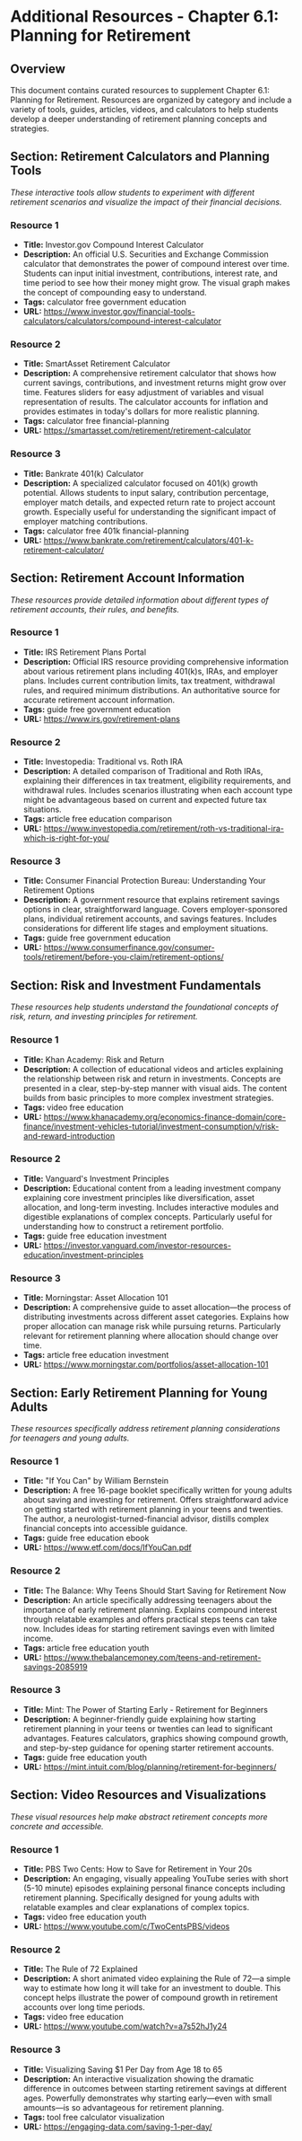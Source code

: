# Additional Resources - Chapter 6.1: Planning for Retirement

## Overview
This document contains curated resources to supplement Chapter 6.1: Planning for Retirement. Resources are organized by category and include a variety of tools, guides, articles, videos, and calculators to help students develop a deeper understanding of retirement planning concepts and strategies.

## Section: Retirement Calculators and Planning Tools

*These interactive tools allow students to experiment with different retirement scenarios and visualize the impact of their financial decisions.*

### Resource 1
- **Title:** Investor.gov Compound Interest Calculator
- **Description:** An official U.S. Securities and Exchange Commission calculator that demonstrates the power of compound interest over time. Students can input initial investment, contributions, interest rate, and time period to see how their money might grow. The visual graph makes the concept of compounding easy to understand.
- **Tags:** calculator free government education
- **URL:** https://www.investor.gov/financial-tools-calculators/calculators/compound-interest-calculator

### Resource 2
- **Title:** SmartAsset Retirement Calculator
- **Description:** A comprehensive retirement calculator that shows how current savings, contributions, and investment returns might grow over time. Features sliders for easy adjustment of variables and visual representation of results. The calculator accounts for inflation and provides estimates in today's dollars for more realistic planning.
- **Tags:** calculator free financial-planning
- **URL:** https://smartasset.com/retirement/retirement-calculator

### Resource 3
- **Title:** Bankrate 401(k) Calculator
- **Description:** A specialized calculator focused on 401(k) growth potential. Allows students to input salary, contribution percentage, employer match details, and expected return rate to project account growth. Especially useful for understanding the significant impact of employer matching contributions.
- **Tags:** calculator free 401k financial-planning
- **URL:** https://www.bankrate.com/retirement/calculators/401-k-retirement-calculator/

## Section: Retirement Account Information

*These resources provide detailed information about different types of retirement accounts, their rules, and benefits.*

### Resource 1
- **Title:** IRS Retirement Plans Portal
- **Description:** Official IRS resource providing comprehensive information about various retirement plans including 401(k)s, IRAs, and employer plans. Includes current contribution limits, tax treatment, withdrawal rules, and required minimum distributions. An authoritative source for accurate retirement account information.
- **Tags:** guide free government education
- **URL:** https://www.irs.gov/retirement-plans

### Resource 2
- **Title:** Investopedia: Traditional vs. Roth IRA
- **Description:** A detailed comparison of Traditional and Roth IRAs, explaining their differences in tax treatment, eligibility requirements, and withdrawal rules. Includes scenarios illustrating when each account type might be advantageous based on current and expected future tax situations.
- **Tags:** article free education comparison
- **URL:** https://www.investopedia.com/retirement/roth-vs-traditional-ira-which-is-right-for-you/

### Resource 3
- **Title:** Consumer Financial Protection Bureau: Understanding Your Retirement Options
- **Description:** A government resource that explains retirement savings options in clear, straightforward language. Covers employer-sponsored plans, individual retirement accounts, and savings features. Includes considerations for different life stages and employment situations.
- **Tags:** guide free government education
- **URL:** https://www.consumerfinance.gov/consumer-tools/retirement/before-you-claim/retirement-options/

## Section: Risk and Investment Fundamentals

*These resources help students understand the foundational concepts of risk, return, and investing principles for retirement.*

### Resource 1
- **Title:** Khan Academy: Risk and Return
- **Description:** A collection of educational videos and articles explaining the relationship between risk and return in investments. Concepts are presented in a clear, step-by-step manner with visual aids. The content builds from basic principles to more complex investment strategies.
- **Tags:** video free education
- **URL:** https://www.khanacademy.org/economics-finance-domain/core-finance/investment-vehicles-tutorial/investment-consumption/v/risk-and-reward-introduction

### Resource 2
- **Title:** Vanguard's Investment Principles
- **Description:** Educational content from a leading investment company explaining core investment principles like diversification, asset allocation, and long-term investing. Includes interactive modules and digestible explanations of complex concepts. Particularly useful for understanding how to construct a retirement portfolio.
- **Tags:** guide free education investment
- **URL:** https://investor.vanguard.com/investor-resources-education/investment-principles

### Resource 3
- **Title:** Morningstar: Asset Allocation 101
- **Description:** A comprehensive guide to asset allocation—the process of distributing investments across different asset categories. Explains how proper allocation can manage risk while pursuing returns. Particularly relevant for retirement planning where allocation should change over time.
- **Tags:** article free education investment
- **URL:** https://www.morningstar.com/portfolios/asset-allocation-101

## Section: Early Retirement Planning for Young Adults

*These resources specifically address retirement planning considerations for teenagers and young adults.*

### Resource 1
- **Title:** "If You Can" by William Bernstein
- **Description:** A free 16-page booklet specifically written for young adults about saving and investing for retirement. Offers straightforward advice on getting started with retirement planning in your teens and twenties. The author, a neurologist-turned-financial advisor, distills complex financial concepts into accessible guidance.
- **Tags:** guide free education ebook
- **URL:** https://www.etf.com/docs/IfYouCan.pdf

### Resource 2
- **Title:** The Balance: Why Teens Should Start Saving for Retirement Now
- **Description:** An article specifically addressing teenagers about the importance of early retirement planning. Explains compound interest through relatable examples and offers practical steps teens can take now. Includes ideas for starting retirement savings even with limited income.
- **Tags:** article free education youth
- **URL:** https://www.thebalancemoney.com/teens-and-retirement-savings-2085919

### Resource 3
- **Title:** Mint: The Power of Starting Early - Retirement for Beginners
- **Description:** A beginner-friendly guide explaining how starting retirement planning in your teens or twenties can lead to significant advantages. Features calculators, graphics showing compound growth, and step-by-step guidance for opening starter retirement accounts.
- **Tags:** guide free education youth
- **URL:** https://mint.intuit.com/blog/planning/retirement-for-beginners/

## Section: Video Resources and Visualizations

*These visual resources help make abstract retirement concepts more concrete and accessible.*

### Resource 1
- **Title:** PBS Two Cents: How to Save for Retirement in Your 20s
- **Description:** An engaging, visually appealing YouTube series with short (5-10 minute) episodes explaining personal finance concepts including retirement planning. Specifically designed for young adults with relatable examples and clear explanations of complex topics.
- **Tags:** video free education youth
- **URL:** https://www.youtube.com/c/TwoCentsPBS/videos

### Resource 2
- **Title:** The Rule of 72 Explained
- **Description:** A short animated video explaining the Rule of 72—a simple way to estimate how long it will take for an investment to double. This concept helps illustrate the power of compound growth in retirement accounts over long time periods.
- **Tags:** video free education
- **URL:** https://www.youtube.com/watch?v=a7s52hJ1y24

### Resource 3
- **Title:** Visualizing Saving $1 Per Day from Age 18 to 65
- **Description:** An interactive visualization showing the dramatic difference in outcomes between starting retirement savings at different ages. Powerfully demonstrates why starting early—even with small amounts—is so advantageous for retirement planning.
- **Tags:** tool free calculator visualization
- **URL:** https://engaging-data.com/saving-1-per-day/